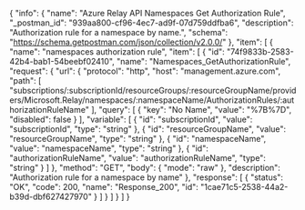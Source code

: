 {
  "info": {
    "name": "Azure Relay API Namespaces Get Authorization Rule",
    "_postman_id": "939aa800-cf96-4ec7-ad9f-07d759ddfba6",
    "description": "Authorization rule for a namespace by name.",
    "schema": "https://schema.getpostman.com/json/collection/v2.0.0/"
  },
  "item": [
    {
      "name": "namespaces authorization rule",
      "item": [
        {
          "id": "74f9833b-2583-42b4-bab1-54beebf02410",
          "name": "Namespaces_GetAuthorizationRule",
          "request": {
            "url": {
              "protocol": "http",
              "host": "management.azure.com",
              "path": [
                "subscriptions/:subscriptionId/resourceGroups/:resourceGroupName/providers/Microsoft.Relay/namespaces/:namespaceName/AuthorizationRules/:authorizationRuleName"
              ],
              "query": [
                {
                  "key": "No Name",
                  "value": "%7B%7D",
                  "disabled": false
                }
              ],
              "variable": [
                {
                  "id": "subscriptionId",
                  "value": "subscriptionId",
                  "type": "string"
                },
                {
                  "id": "resourceGroupName",
                  "value": "resourceGroupName",
                  "type": "string"
                },
                {
                  "id": "namespaceName",
                  "value": "namespaceName",
                  "type": "string"
                },
                {
                  "id": "authorizationRuleName",
                  "value": "authorizationRuleName",
                  "type": "string"
                }
              ]
            },
            "method": "GET",
            "body": {
              "mode": "raw"
            },
            "description": "Authorization rule for a namespace by name"
          },
          "response": [
            {
              "status": "OK",
              "code": 200,
              "name": "Response_200",
              "id": "1cae71c5-2538-44a2-b39d-dbf627427970"
            }
          ]
        }
      ]
    }
  ]
}